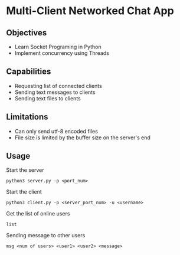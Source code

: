 # Multi-Client Networked Chat App

## Objectives
- Learn Socket Programing in Python
- Implement concurrency using Threads

## Capabilities
- Requesting list of connected clients
- Sending text messages to clients
- Sending text files to clients

## Limitations
- Can only send utf-8 encoded files
- File size is limited by the buffer size on the server's end

## Usage

Start the server
```
python3 server.py -p <port_num>
```

Start the client
```
python3 client.py -p <server_port_num> -u <username>
```

Get the list of online users
```
list
```

Sending message to other users
```
msg <num of users> <user1> <user2> <message>
```